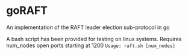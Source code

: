 # goRAFT
An implementation of the RAFT leader election sub-protocol in go

A bash script has been provided for testing on linux systems. Requires num_nodes open ports starting at 1200
`Usage: raft.sh [num_nodes]`
